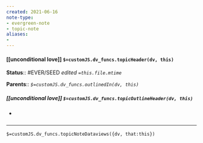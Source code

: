```yaml
---
created: 2021-06-16
note-type: 
- evergreen-note
- topic-note
aliases:
- 
---
```


#### [[unconditional love]] `$=customJS.dv_funcs.topicHeader(dv, this)`


**Status**:: #EVER/SEED
*edited `=this.file.mtime`*

**Parents**:: 
*`$=customJS.dv_funcs.outlinedIn(dv, this)`*

##### [[unconditional love]] `$=customJS.dv_funcs.topicOutlineHeader(dv, this)`

- 

### <hr class="dataviews"/>
`$=customJS.dv_funcs.topicNoteDataviews({dv, that:this})`
